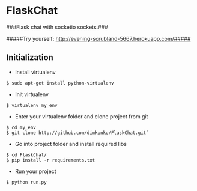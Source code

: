 FlaskChat
=========

###Flask chat with socketio sockets.###

#####Try yourself: http://evening-scrubland-5667.herokuapp.com/#####

## Initialization

* Install virtualenv

`$ sudo apt-get install python-virtualenv`

* Init virtualenv

`$ virtualenv my_env`

* Enter your virtualenv folder and clone project from git

```
$ cd my_env
$ git clone http://github.com/dimkonko/FlaskChat.git`
```

* Go into project folder and install required libs

```
$ cd FlaskChat/ 
$ pip install -r requirements.txt
```

* Run your project

`$ python run.py`
